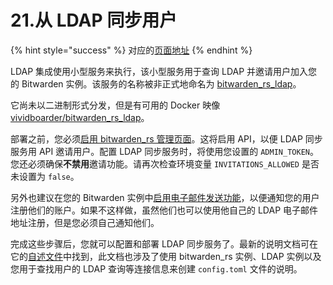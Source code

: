 # 21.从 LDAP 同步用户

{% hint style="success" %}
对应的[页面地址](https://github.com/dani-garcia/bitwarden_rs/wiki/Syncing-users-from-LDAP)
{% endhint %}

LDAP 集成使用小型服务来执行，该小型服务用于查询 LDAP 并邀请用户加入您的 Bitwarden 实例。该服务的名称被非正式地命名为 [bitwarden\_rs\_ldap](https://github.com/ViViDboarder/bitwarden_rs_ldap)。

它尚未以二进制形式分发，但是有可用的 Docker 映像 [vividboarder/bitwarden\_rs\_ldap](https://hub.docker.com/r/vividboarder/bitwarden_rs_ldap)。

部署之前，您必须[启用 bitwarden\_rs 管理页面](enabling-admin-page.md)。这将启用 API，以便 LDAP 同步服务用 API 邀请用户。配置 LDAP 同步服务时，将使用您设置的 `ADMIN_TOKEN`。您还必须确保**不禁用**邀请功能。请再次检查环境变量 `INVITATIONS_ALLOWED` 是否未设置为 `false`。

另外也建议在您的 Bitwarden 实例中[启用电子邮件发送功能](smtp-configuration.md)，以便通知您的用户注册他们的账户。如果不这样做，虽然他们也可以使用他自己的 LDAP 电子邮件地址注册，但是您必须自己通知他们。

完成这些步骤后，您就可以配置和部署 LDAP 同步服务了。最新的说明文档可在它的[自述文件](https://github.com/ViViDboarder/bitwarden_rs_ldap)中找到，此文档也涉及了使用 bitwarden\_rs 实例、LDAP 实例以及您用于查找用户的 LDAP 查询等连接信息来创建 `config.toml` 文件的说明。

